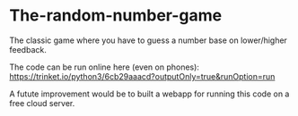 # The-random-number-game
The classic game where you have to guess a number base on lower/higher feedback.

The code can be run online here (even on phones):
https://trinket.io/python3/6cb29aaacd?outputOnly=true&runOption=run

A futute improvement would be to built a webapp for running this code on a free cloud server.
